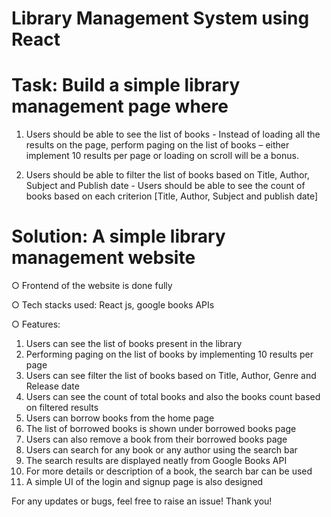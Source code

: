 # Library Management System using React

# Task: Build a simple library management page where

1. Users should be able to see the list of books - Instead of loading all the results on the page, perform paging on the list of books – either implement 10 results per page or loading on scroll will be a bonus.

2. Users should be able to filter the list of books based on Title, Author, Subject and Publish date - Users should be able to see the count of books based on each criterion [Title, Author, Subject and publish date]

# Solution: A simple library management website

○ Frontend of the website is done fully

○ Tech stacks used: React js, google books APIs

○ Features:

  1. Users can see the list of books present in the library 
  2. Performing paging on the list of books by implementing 10 results per page
  3. Users can see filter the list of books based on Title, Author, Genre and Release date
  4. Users can see the count of total books and also the books count based on filtered results
  5. Users can borrow books from the home page
  6. The list of borrowed books is shown under borrowed books page
  7. Users can also remove a book from their borrowed books page
  8. Users can search for any book or any author using the search bar
  9. The search results are displayed neatly from Google Books API
  10. For more details or description of a book, the search bar can be used
  11. A simple UI of the login and signup page is also designed

For any updates or bugs, feel free to raise an issue! Thank you!
